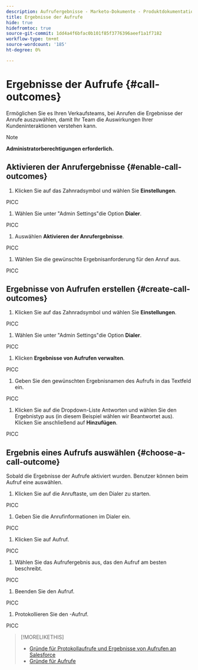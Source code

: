 ```yaml
---
description: Aufrufergebnisse - Marketo-Dokumente - Produktdokumentation
title: Ergebnisse der Aufrufe
hide: true
hidefromtoc: true
source-git-commit: 1dd4a4f6bfac0b101f85f3776396aeef1a1f7182
workflow-type: tm+mt
source-wordcount: '185'
ht-degree: 0%

---
```


# Ergebnisse der Aufrufe {#call-outcomes}

Ermöglichen Sie es Ihren Verkaufsteams, bei Anrufen die Ergebnisse der Anrufe auszuwählen, damit Ihr Team die Auswirkungen Ihrer Kundeninteraktionen verstehen kann.

>[!NOTE]
>
>**Administratorberechtigungen erforderlich.**

## Aktivieren der Anrufergebnisse {#enable-call-outcomes}

1. Klicken Sie auf das Zahnradsymbol und wählen Sie **Einstellungen**.

PICC

1. Wählen Sie unter &quot;Admin Settings&quot;die Option **Dialer**.

PICC

1. Auswählen **Aktivieren der Anrufergebnisse**.

PICC

1. Wählen Sie die gewünschte Ergebnisanforderung für den Anruf aus.

PICC

## Ergebnisse von Aufrufen erstellen {#create-call-outcomes}

1. Klicken Sie auf das Zahnradsymbol und wählen Sie **Einstellungen**.

PICC

1. Wählen Sie unter &quot;Admin Settings&quot;die Option **Dialer**.

PICC

1. Klicken **Ergebnisse von Aufrufen verwalten**.

PICC

1. Geben Sie den gewünschten Ergebnisnamen des Aufrufs in das Textfeld ein.

PICC

1. Klicken Sie auf die Dropdown-Liste Antworten und wählen Sie den Ergebnistyp aus (in diesem Beispiel wählen wir Beantwortet aus). Klicken Sie anschließend auf **Hinzufügen**.

PICC

## Ergebnis eines Aufrufs auswählen {#choose-a-call-outcome}

Sobald die Ergebnisse der Aufrufe aktiviert wurden. Benutzer können beim Aufruf eine auswählen.

1. Klicken Sie auf die Anruftaste, um den Dialer zu starten.

PICC

1. Geben Sie die Anrufinformationen im Dialer ein.

PICC

1. Klicken Sie auf Aufruf.

PICC

1. Wählen Sie das Aufrufergebnis aus, das den Aufruf am besten beschreibt.

PICC

1. Beenden Sie den Aufruf.

PICC

1. Protokollieren Sie den -Aufruf.

PICC

>[!MORELIKETHIS]
>
>* [Gründe für Protokollaufrufe und Ergebnisse von Aufrufen an Salesforce](/help/marketo/product-docs/marketo-sales-connect/phone/log-call-reasons-and-call-outcomes-to-salesforce.md)
>* [Gründe für Aufrufe](/help/marketo/product-docs/marketo-sales-connect/phone/call-reasons.md)